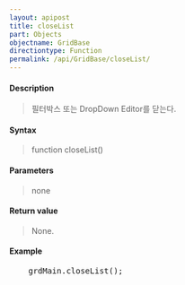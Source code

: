 ```yaml
---
layout: apipost
title: closeList
part: Objects
objectname: GridBase
directiontype: Function
permalink: /api/GridBase/closeList/
---
```



#### Description

> 필터박스 또는 DropDown Editor를 닫는다.

#### Syntax

> function closeList()

#### Parameters

> none

#### Return value

> None.

#### Example

<pre class="prettyprint">
    grdMain.closeList();
</pre>

